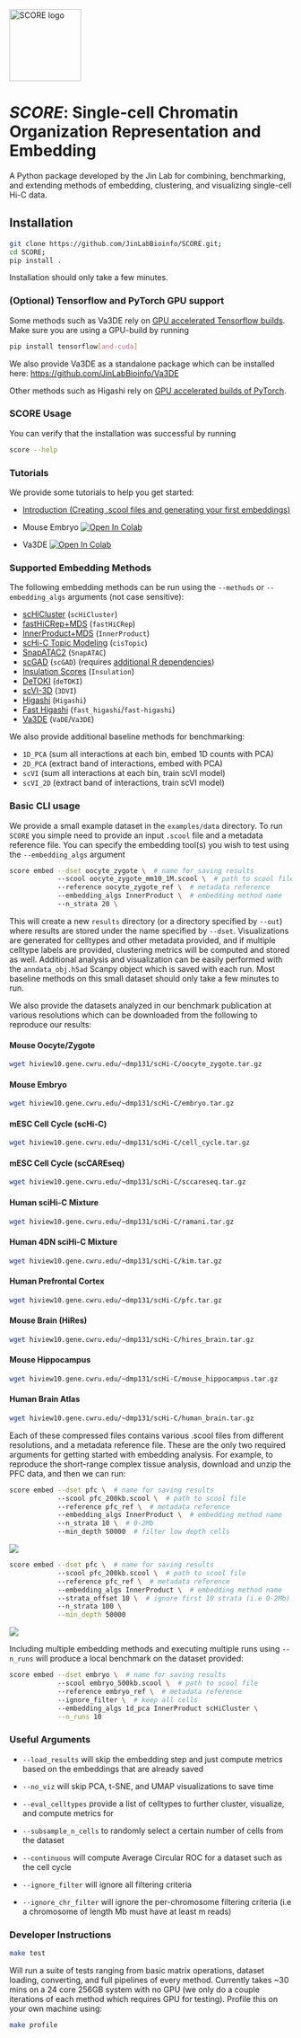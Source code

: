 <img src="docs/source/_static/icon.png" alt="SCORE logo" width="128"/>

# ***SCORE***: Single-cell Chromatin Organization Representation and Embedding



A Python package developed by the Jin Lab for combining, benchmarking, and extending methods of embedding, clustering, and visualizing single-cell Hi-C data.

## Installation

```bash
git clone https://github.com/JinLabBioinfo/SCORE.git;
cd SCORE;
pip install .
```

Installation should only take a few minutes.

### (Optional) Tensorflow and PyTorch GPU support

Some methods such as Va3DE rely on [GPU accelerated Tensorflow builds](https://www.tensorflow.org/install/pip). Make sure you are using a GPU-build by running

```bash
pip install tensorflow[and-cuda]
```

We also provide Va3DE as a standalone package which can be installed here: https://github.com/JinLabBioinfo/Va3DE

Other methods such as Higashi rely on [GPU accelerated builds of PyTorch](https://pytorch.org/get-started/locally/).

### SCORE Usage

You can verify that the installation was successful by running

```bash
score --help
```

### Tutorials

We provide some tutorials to help you get started:

* [Introduction (Creating .scool files and generating your first embeddings)](https://github.com/JinLabBioinfo/SCORE/blob/41a0ed371ba8ef00bff3a13c9d871bae116a1d1b/tutorials/intro.ipynb)

* Mouse Embryo [![Open In Colab](https://colab.research.google.com/assets/colab-badge.svg)](https://colab.research.google.com/drive/1WRW5gnQ7se-QfF84jcT4mabvtoEdquLP?usp=sharing)

* Va3DE [![Open In Colab](https://colab.research.google.com/assets/colab-badge.svg)](https://colab.research.google.com/drive/18hawprSdTEQLeNLiqMrVOFBTqct5BP4q?usp=sharing)

### Supported Embedding Methods

The following embedding methods can be run using the `--methods` or `--embedding_algs` arguments (not case sensitive):

* [scHiCluster](https://doi.org/10.1073/pnas.1901423116) (`scHiCluster`)
* [fastHiCRep+MDS](https://doi.org/10.1093/bioinformatics/bty285) (`fastHiCRep`)
* [InnerProduct+MDS](https://doi.org/10.1371/journal.pcbi.1008978) (`InnerProduct`)
* [scHi-C Topic Modeling](https://doi.org/10.1371/journal.pcbi.1008173) (`cisTopic`)
* [SnapATAC2](https://doi.org/10.1038/s41592-023-02139-9) (`SnapATAC`)
* [scGAD](https://doi.org/10.1093/bioinformatics/btac372) (`scGAD`) (requires [additional R dependencies](https://sshen82.github.io/BandNorm/articles/BandNorm-tutorial.html))
* [Insulation Scores](https://doi.org/10.1038/nature14450) (`Insulation`)
* [DeTOKI](https://doi.org/10.1186/s13059-021-02435-7) (`deTOKI`)
* [scVI-3D](https://doi.org/10.1186/s13059-022-02774-z) (`3DVI`)
* [Higashi](https://doi.org/10.1038/s41587-021-01034-y) (`Higashi`)
* [Fast Higashi](https://doi.org/10.1016/j.cels.2022.09.004) (`fast_higashi`/`fast-higashi`)
* [Va3DE](https://github.com/JinLabBioinfo/Va3DE) (`VaDE`/`Va3DE`)

We also provide additional baseline methods for benchmarking:

* `1D_PCA` (sum all interactions at each bin, embed 1D counts with PCA)
* `2D_PCA` (extract band of interactions, embed with PCA)
* `scVI` (sum all interactions at each bin, train scVI model)
* `scVI_2D` (extract band of interactions, train scVI model)

### Basic CLI usage

We provide a small example dataset in the `examples/data` directory. To run `SCORE` you simple need to provide an input `.scool` file and a metadata reference file. You can specify the embedding tool(s) you wish to test using the `--embedding_algs` argument

```bash
score embed --dset oocyte_zygote \  # name for saving results
            --scool oocyte_zygote_mm10_1M.scool \  # path to scool file
            --reference oocyte_zygote_ref \  # metadata reference
            --embedding_algs InnerProduct \  # embedding method name
            --n_strata 20 \
```

This will create a new `results` directory (or a directory specified by `--out`) where results are stored under the name specified by `--dset`. Visualizations are generated for celltypes and other metadata provided, and if multiple celltype labels are provided, clustering metrics will be computed and stored as well. Additional analysis and visualization can be easily performed with the `anndata_obj.h5ad` Scanpy object which is saved with each run. Most baseline methods on this small dataset should only take a few minutes to run.

We also provide the datasets analyzed in our benchmark publication at various resolutions which can be downloaded from the following to reproduce our results:

#### Mouse Oocyte/Zygote
```bash
wget hiview10.gene.cwru.edu/~dmp131/scHi-C/oocyte_zygote.tar.gz
```

#### Mouse Embryo
```bash
wget hiview10.gene.cwru.edu/~dmp131/scHi-C/embryo.tar.gz
```

#### mESC Cell Cycle (scHi-C)
```bash
wget hiview10.gene.cwru.edu/~dmp131/scHi-C/cell_cycle.tar.gz
```

#### mESC Cell Cycle (scCAREseq)
```bash
wget hiview10.gene.cwru.edu/~dmp131/scHi-C/sccareseq.tar.gz
```

#### Human sciHi-C Mixture
```bash
wget hiview10.gene.cwru.edu/~dmp131/scHi-C/ramani.tar.gz
```

#### Human 4DN sciHi-C Mixture
```bash
wget hiview10.gene.cwru.edu/~dmp131/scHi-C/kim.tar.gz
```

#### Human Prefrontal Cortex 
```bash
wget hiview10.gene.cwru.edu/~dmp131/scHi-C/pfc.tar.gz
```

#### Mouse Brain (HiRes)
```bash
wget hiview10.gene.cwru.edu/~dmp131/scHi-C/hires_brain.tar.gz
```

#### Mouse Hippocampus
```bash
wget hiview10.gene.cwru.edu/~dmp131/scHi-C/mouse_hippocampus.tar.gz
```

#### Human Brain Atlas
```bash
wget hiview10.gene.cwru.edu/~dmp131/scHi-C/human_brain.tar.gz
```

Each of these compressed files contains various .scool files from different resolutions, and a metadata reference file. 
These are the only two required arguments for getting started with embedding analysis.
For example, to reproduce the short-range complex tissue analysis, download and unzip the PFC data, and then we can run:

```bash
score embed --dset pfc \  # name for saving results
            --scool pfc_200kb.scool \  # path to scool file
            --reference pfc_ref \  # metadata reference
            --embedding_algs InnerProduct \  # embedding method name
            --n_strata 10 \  # 0-2Mb
            --min_depth 50000  # filter low depth cells
```

![](assets/images/embedding_shortrange.jpg)

```bash
score embed --dset pfc \  # name for saving results
            --scool pfc_200kb.scool \  # path to scool file
            --reference pfc_ref \  # metadata reference
            --embedding_algs InnerProduct \  # embedding method name
            --strata_offset 10 \  # ignore first 10 strata (i.e 0-2Mb)
            --n_strata 100 \
            --min_depth 50000
```

![](assets/images/embedding_longrange.jpg)


Including multiple embedding methods and executing multiple runs using `--n_runs` will produce a local benchmark on the dataset provided:

```bash
score embed --dset embryo \  # name for saving results
            --scool embryo_500kb.scool \  # path to scool file
            --reference embryo_ref \  # metadata reference
            --ignore_filter \  # keep all cells
            --embedding_algs 1d_pca InnerProduct scHiCluster \
            --n_runs 10
```


### Useful Arguments

* `--load_results` will skip the embedding step and just compute metrics based on the embeddings that are already saved

* `--no_viz` will skip PCA, t-SNE, and UMAP visualizations to save time

* `--eval_celltypes` provide a list of celltypes to further cluster, visualize, and compute metrics for

* `--subsample_n_cells` to randomly select a certain number of cells from the dataset

* `--continuous` will compute Average Circular ROC for a dataset such as the cell cycle

* `--ignore_filter` will ignore all filtering criteria

* `--ignore_chr_filter` will ignore the per-chromosome filtering criteria (i.e a chromosome of length <m>Mb must have at least m reads)


### Developer Instructions

```bash
make test
```

Will run a suite of tests ranging from basic matrix operations, dataset loading, converting, and full pipelines of every method.
Currently takes ~30 mins on a 24 core 256GB system with no GPU (we only do a couple iterations of each method which requires GPU for testing).
Profile this on your own machine using:

```bash
make profile
```
